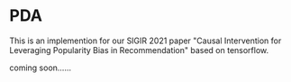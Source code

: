 # PDA
This is an implemention for our SIGIR 2021 paper "Causal Intervention for Leveraging Popularity Bias in Recommendation" based on tensorflow.

coming soon......
